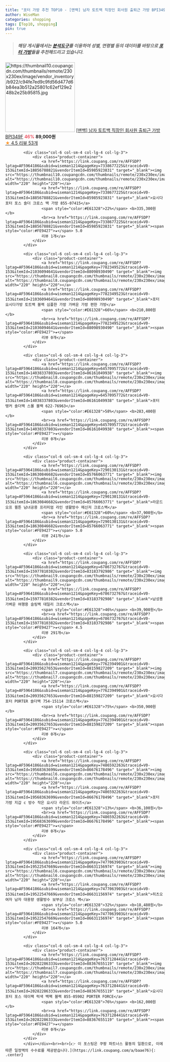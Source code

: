 ```yaml
---
title: "포터 가방 추천 TOP10 - [맨백] 남자 토트백 직장인 회사원 출퇴근 가방 BPI349F"
author: WiseMan
categories: shopping
tags: [Top10, shopping]
pin: true
---
```


> ##### 해당 게시물에서는 [**분석도구**](https://itemscout.io/)를 이용하여 **성별**, **연령별** 등의 데이터를 바탕으로 [**포터 가방**](https://link.coupang.com/a/baae76)들을 추천해드리고 있습니다.
<div class="container"><div class="row">
            <div class="col-6 col-sm-4 col-lg-4 col-lg-3">
                <div class="product-container">
                    <a href="https://link.coupang.com/re/AFFSDP?lptag=AF5964186&subid=wiseman1214&pageKey=7211717440&traceid=V0-153&itemId=20510007468&vendorItemId=87587819704" target="_blank"><img src="https://thumbnail10.coupangcdn.com/thumbnails/remote/230x230ex/image/vendor_inventory/b922/c94fe7ed9c9fd56d477d6b84ea3b512a25801c62ef129e248b2e25b95815.jpg" alt="https://thumbnail10.coupangcdn.com/thumbnails/remote/230x230ex/image/vendor_inventory/b922/c94fe7ed9c9fd56d477d6b84ea3b512a25801c62ef129e248b2e25b95815.jpg" width="220" height="220"></a>
                    <a href="https://link.coupang.com/re/AFFSDP?lptag=AF5964186&subid=wiseman1214&pageKey=7211717440&traceid=V0-153&itemId=20510007468&vendorItemId=87587819704" target="_blank">[맨백] 남자 토트백 직장인 회사원 출퇴근 가방 BPI349F</a>
                    <span style="color:#E61328">46%</span> <b>89,000원</b>
                    <br><a href="https://link.coupang.com/re/AFFSDP?lptag=AF5964186&subid=wiseman1214&pageKey=7211717440&traceid=V0-153&itemId=20510007468&vendorItemId=87587819704" target="_blank"><span style="color:#FE9427">★</span> 4.5
                    리뷰 53개</a>
                </div>
            </div>
            
            <div class="col-6 col-sm-4 col-lg-4 col-lg-3">
                <div class="product-container">
                    <a href="https://link.coupang.com/re/AFFSDP?lptag=AF5964186&subid=wiseman1214&pageKey=7338677225&traceid=V0-153&itemId=18856788821&vendorItemId=85985923831" target="_blank"><img src="https://thumbnail10.coupangcdn.com/thumbnails/remote/230x230ex/image/vendor_inventory/6429/f568b67041b96a5fc1b3fd89b512fc5f6f21212f4cfa47e2523c45620f60.png" alt="https://thumbnail10.coupangcdn.com/thumbnails/remote/230x230ex/image/vendor_inventory/6429/f568b67041b96a5fc1b3fd89b512fc5f6f21212f4cfa47e2523c45620f60.png" width="220" height="220"></a>
                    <a href="https://link.coupang.com/re/AFFSDP?lptag=AF5964186&subid=wiseman1214&pageKey=7338677225&traceid=V0-153&itemId=18856788821&vendorItemId=85985923831" target="_blank">요시다 포터 포스 숄더 크로스 백 가방 855-07415</a>
                    <span style="color:#E61328">22%</span> <b>335,300원</b>
                    <br><a href="https://link.coupang.com/re/AFFSDP?lptag=AF5964186&subid=wiseman1214&pageKey=7338677225&traceid=V0-153&itemId=18856788821&vendorItemId=85985923831" target="_blank"><span style="color:#FE9427">★</span> 5.0
                    리뷰 1개</a>
                </div>
            </div>
            
            <div class="col-6 col-sm-4 col-lg-4 col-lg-3">
                <div class="product-container">
                    <a href="https://link.coupang.com/re/AFFSDP?lptag=AF5964186&subid=wiseman1214&pageKey=7782349523&traceid=V0-153&itemId=21036094641&vendorItemId=88098930490" target="_blank"><img src="https://thumbnail8.coupangcdn.com/thumbnails/remote/230x230ex/image/vendor_inventory/c3dc/a072f1d4187093b36f1abb8bf913ed70a4cbb58fec4512286bcafb3ad538.jpg" alt="https://thumbnail8.coupangcdn.com/thumbnails/remote/230x230ex/image/vendor_inventory/c3dc/a072f1d4187093b36f1abb8bf913ed70a4cbb58fec4512286bcafb3ad538.jpg" width="220" height="220"></a>
                    <a href="https://link.coupang.com/re/AFFSDP?lptag=AF5964186&subid=wiseman1214&pageKey=7782349523&traceid=V0-153&itemId=21036094641&vendorItemId=88098930490" target="_blank">포터 요시다가방 토트백 블랙 심플한 가방 가벼운 가방 편한 가방</a>
                    <span style="color:#E61328">66%</span> <b>210,800원</b>
                    <br><a href="https://link.coupang.com/re/AFFSDP?lptag=AF5964186&subid=wiseman1214&pageKey=7782349523&traceid=V0-153&itemId=21036094641&vendorItemId=88098930490" target="_blank"><span style="color:#FE9427">★</span> 
                    리뷰 0개</a>
                </div>
            </div>
            
            <div class="col-6 col-sm-4 col-lg-4 col-lg-3">
                <div class="product-container">
                    <a href="https://link.coupang.com/re/AFFSDP?lptag=AF5964186&subid=wiseman1214&pageKey=6457095772&traceid=V0-153&itemId=14038337803&vendorItemId=86161049938" target="_blank"><img src="https://thumbnail8.coupangcdn.com/thumbnails/remote/230x230ex/image/vendor_inventory/57d3/2604cb583164b46df769221a91220b6513cfc3e5ed3d756351774fd65d5f.jpg" alt="https://thumbnail8.coupangcdn.com/thumbnails/remote/230x230ex/image/vendor_inventory/57d3/2604cb583164b46df769221a91220b6513cfc3e5ed3d756351774fd65d5f.jpg" width="220" height="220"></a>
                    <a href="https://link.coupang.com/re/AFFSDP?lptag=AF5964186&subid=wiseman1214&pageKey=6457095772&traceid=V0-153&itemId=14038337803&vendorItemId=86161049938" target="_blank">포터 탱커 숄더백 스몰 블랙 622-76963</a>
                    <span style="color:#E61328">58%</span> <b>283,400원</b>
                    <br><a href="https://link.coupang.com/re/AFFSDP?lptag=AF5964186&subid=wiseman1214&pageKey=6457095772&traceid=V0-153&itemId=14038337803&vendorItemId=86161049938" target="_blank"><span style="color:#FE9427">★</span> 
                    리뷰 0개</a>
                </div>
            </div>
            
            <div class="col-6 col-sm-4 col-lg-4 col-lg-3">
                <div class="product-container">
                    <a href="https://link.coupang.com/re/AFFSDP?lptag=AF5964186&subid=wiseman1214&pageKey=7290130131&traceid=V0-153&itemId=18630846682&vendorItemId=85766063771" target="_blank"><img src="https://thumbnail6.coupangcdn.com/thumbnails/remote/230x230ex/image/vendor_inventory/2747/a1489f7a4167c6b0abf95b8750d9bc9c7acf502515adead28e87a2d54d3c.png" alt="https://thumbnail6.coupangcdn.com/thumbnails/remote/230x230ex/image/vendor_inventory/2747/a1489f7a4167c6b0abf95b8750d9bc9c7acf502515adead28e87a2d54d3c.png" width="220" height="220"></a>
                    <a href="https://link.coupang.com/re/AFFSDP?lptag=AF5964186&subid=wiseman1214&pageKey=7290130131&traceid=V0-153&itemId=18630846682&vendorItemId=85766063771" target="_blank">라운드오프 퀼튼 남녀공용 프리미엄 라인 생활방수 메신저 크로스백</a>
                    <span style="color:#E61328">60%</span> <b>37,900원</b>
                    <br><a href="https://link.coupang.com/re/AFFSDP?lptag=AF5964186&subid=wiseman1214&pageKey=7290130131&traceid=V0-153&itemId=18630846682&vendorItemId=85766063771" target="_blank"><span style="color:#FE9427">★</span> 5.0
                    리뷰 241개</a>
                </div>
            </div>
            
            <div class="col-6 col-sm-4 col-lg-4 col-lg-3">
                <div class="product-container">
                    <a href="https://link.coupang.com/re/AFFSDP?lptag=AF5964186&subid=wiseman1214&pageKey=6786732767&traceid=V0-153&itemId=15977810382&vendorItemId=83183792986" target="_blank"><img src="https://thumbnail9.coupangcdn.com/thumbnails/remote/230x230ex/image/vendor_inventory/5fb2/ee0a99f20a273cb6cb4c8a5df8c9ccfbb60f81bde2670ecc54cf27c623f1.jpg" alt="https://thumbnail9.coupangcdn.com/thumbnails/remote/230x230ex/image/vendor_inventory/5fb2/ee0a99f20a273cb6cb4c8a5df8c9ccfbb60f81bde2670ecc54cf27c623f1.jpg" width="220" height="220"></a>
                    <a href="https://link.coupang.com/re/AFFSDP?lptag=AF5964186&subid=wiseman1214&pageKey=6786732767&traceid=V0-153&itemId=15977810382&vendorItemId=83183792986" target="_blank">남성용 가벼운 여행용 슬링백 데일리 크로스백</a>
                    <span style="color:#E61328">46%</span> <b>39,900원</b>
                    <br><a href="https://link.coupang.com/re/AFFSDP?lptag=AF5964186&subid=wiseman1214&pageKey=6786732767&traceid=V0-153&itemId=15977810382&vendorItemId=83183792986" target="_blank"><span style="color:#FE9427">★</span> 4.5
                    리뷰 291개</a>
                </div>
            </div>
            
            <div class="col-6 col-sm-4 col-lg-4 col-lg-3">
                <div class="product-container">
                    <a href="https://link.coupang.com/re/AFFSDP?lptag=AF5964186&subid=wiseman1214&pageKey=7762394901&traceid=V0-153&itemId=20935627653&vendorItemId=88159827209" target="_blank"><img src="https://thumbnail7.coupangcdn.com/thumbnails/remote/230x230ex/image/vendor_inventory/333a/26878cfedbc6667b25ae9db384e73ac08e73b347ce7a86ecaff02d48c70c.jpg" alt="https://thumbnail7.coupangcdn.com/thumbnails/remote/230x230ex/image/vendor_inventory/333a/26878cfedbc6667b25ae9db384e73ac08e73b347ce7a86ecaff02d48c70c.jpg" width="220" height="220"></a>
                    <a href="https://link.coupang.com/re/AFFSDP?lptag=AF5964186&subid=wiseman1214&pageKey=7762394901&traceid=V0-153&itemId=20935627653&vendorItemId=88159827209" target="_blank">요시다 포터 PORTER 숄더백 754-15114 크로스백</a>
                    <span style="color:#E61328">75%</span> <b>350,900원</b>
                    <br><a href="https://link.coupang.com/re/AFFSDP?lptag=AF5964186&subid=wiseman1214&pageKey=7762394901&traceid=V0-153&itemId=20935627653&vendorItemId=88159827209" target="_blank"><span style="color:#FE9427">★</span> 
                    리뷰 0개</a>
                </div>
            </div>
            
            <div class="col-6 col-sm-4 col-lg-4 col-lg-3">
                <div class="product-container">
                    <a href="https://link.coupang.com/re/AFFSDP?lptag=AF5964186&subid=wiseman1214&pageKey=7486592263&traceid=V0-153&itemId=19568363699&vendorItemId=86676178496" target="_blank"><img src="https://thumbnail6.coupangcdn.com/thumbnails/remote/230x230ex/image/vendor_inventory/1c04/40abcd14a60118ccdff5c103eb6b6f60ae9bafadafac6c5c2780b296c810.jpg" alt="https://thumbnail6.coupangcdn.com/thumbnails/remote/230x230ex/image/vendor_inventory/1c04/40abcd14a60118ccdff5c103eb6b6f60ae9bafadafac6c5c2780b296c810.jpg" width="220" height="220"></a>
                    <a href="https://link.coupang.com/re/AFFSDP?lptag=AF5964186&subid=wiseman1214&pageKey=7486592263&traceid=V0-153&itemId=19568363699&vendorItemId=86676178496" target="_blank">포터 가방 지갑 c 방수 작은 요시다 라운드 와이즈</a>
                    <span style="color:#E61328">13%</span> <b>36,100원</b>
                    <br><a href="https://link.coupang.com/re/AFFSDP?lptag=AF5964186&subid=wiseman1214&pageKey=7486592263&traceid=V0-153&itemId=19568363699&vendorItemId=86676178496" target="_blank"><span style="color:#FE9427">★</span> 
                    리뷰 0개</a>
                </div>
            </div>
            
            <div class="col-6 col-sm-4 col-lg-4 col-lg-3">
                <div class="product-container">
                    <a href="https://link.coupang.com/re/AFFSDP?lptag=AF5964186&subid=wiseman1214&pageKey=7477063903&traceid=V0-153&itemId=19522547669&vendorItemId=86631156974" target="_blank"><img src="https://thumbnail6.coupangcdn.com/thumbnails/remote/230x230ex/image/vendor_inventory/933d/5d23e71ef5e1bb311a0124528b6b6b353ccf1876323d9c32c26b8377a99c.jpg" alt="https://thumbnail6.coupangcdn.com/thumbnails/remote/230x230ex/image/vendor_inventory/933d/5d23e71ef5e1bb311a0124528b6b6b353ccf1876323d9c32c26b8377a99c.jpg" width="220" height="220"></a>
                    <a href="https://link.coupang.com/re/AFFSDP?lptag=AF5964186&subid=wiseman1214&pageKey=7477063903&traceid=V0-153&itemId=19522547669&vendorItemId=86631156974" target="_blank">히츠오 여자 남자 대용량 생활방수 보부상 크로스 백</a>
                    <span style="color:#E61328">32%</span> <b>18,480원</b>
                    <br><a href="https://link.coupang.com/re/AFFSDP?lptag=AF5964186&subid=wiseman1214&pageKey=7477063903&traceid=V0-153&itemId=19522547669&vendorItemId=86631156974" target="_blank"><span style="color:#FE9427">★</span> 5.0
                    리뷰 164개</a>
                </div>
            </div>
            
            <div class="col-6 col-sm-4 col-lg-4 col-lg-3">
                <div class="product-container">
                    <a href="https://link.coupang.com/re/AFFSDP?lptag=AF5964186&subid=wiseman1214&pageKey=7637128441&traceid=V0-153&itemId=20282286333&vendorItemId=88367655119" target="_blank"><img src="https://thumbnail7.coupangcdn.com/thumbnails/remote/230x230ex/image/vendor_inventory/6cf5/f8832f6cec51bf38ca990af099ff26224a47b1a72c874f97ccece832e004.jpg" alt="https://thumbnail7.coupangcdn.com/thumbnails/remote/230x230ex/image/vendor_inventory/6cf5/f8832f6cec51bf38ca990af099ff26224a47b1a72c874f97ccece832e004.jpg" width="220" height="220"></a>
                    <a href="https://link.coupang.com/re/AFFSDP?lptag=AF5964186&subid=wiseman1214&pageKey=7637128441&traceid=V0-153&itemId=20282286333&vendorItemId=88367655119" target="_blank">요시다 포터 포스 데이팩 럭색 백팩 블랙 855-05902 PORTER FORCE</a>
                    <span style="color:#E61328">76%</span> <b>162,000원</b>
                    <br><a href="https://link.coupang.com/re/AFFSDP?lptag=AF5964186&subid=wiseman1214&pageKey=7637128441&traceid=V0-153&itemId=20282286333&vendorItemId=88367655119" target="_blank"><span style="color:#FE9427">★</span> 
                    리뷰 0개</a>
                </div>
            </div>
            </div></div><br><br>[👉 이 포스팅은 쿠팡 파트너스 활동의 일환으로, 이에 따른 일정액의 수수료를 제공받습니다.](https://link.coupang.com/a/baae76){: .center}